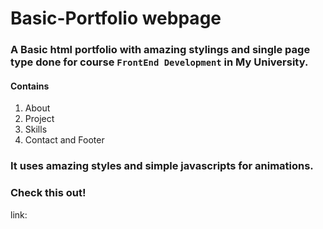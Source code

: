 # Basic-Portfolio webpage
 ### A Basic html portfolio with amazing stylings and single page type done for course `FrontEnd Development` in My University.
#### Contains
  1) About  
  2) Project
  3) Skills 
  4) Contact and Footer
  
### It uses amazing styles and simple javascripts for animations.
### Check this out!
link:  
<!-- https://github.com/theFutureGuy/Portfolio-Design -->


